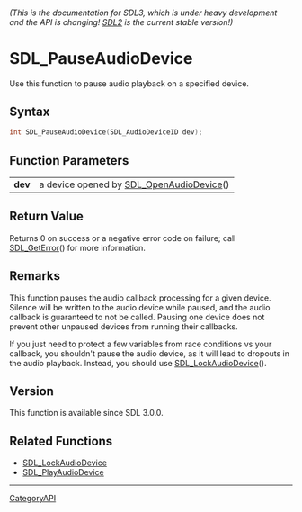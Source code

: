 ###### (This is the documentation for SDL3, which is under heavy development and the API is changing! [SDL2](https://wiki.libsdl.org/SDL2/) is the current stable version!)
# SDL_PauseAudioDevice

Use this function to pause audio playback on a specified device.

## Syntax

```c
int SDL_PauseAudioDevice(SDL_AudioDeviceID dev);

```

## Function Parameters

|             |                                                                 |
| ----------- | --------------------------------------------------------------- |
| **dev**     | a device opened by [SDL_OpenAudioDevice](SDL_OpenAudioDevice)() |

## Return Value

Returns 0 on success or a negative error code on failure; call
[SDL_GetError](SDL_GetError)() for more information.

## Remarks

This function pauses the audio callback processing for a given device.
Silence will be written to the audio device while paused, and the audio
callback is guaranteed to not be called. Pausing one device does not
prevent other unpaused devices from running their callbacks.

If you just need to protect a few variables from race conditions vs your
callback, you shouldn't pause the audio device, as it will lead to dropouts
in the audio playback. Instead, you should use
[SDL_LockAudioDevice](SDL_LockAudioDevice)().

## Version

This function is available since SDL 3.0.0.

## Related Functions

* [SDL_LockAudioDevice](SDL_LockAudioDevice)
* [SDL_PlayAudioDevice](SDL_PlayAudioDevice)

----
[CategoryAPI](CategoryAPI)

